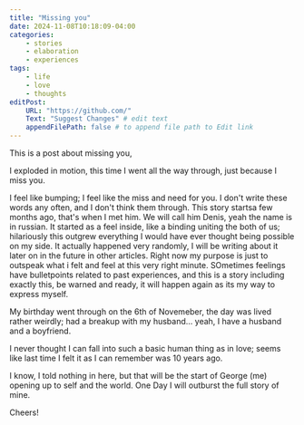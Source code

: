 ```yaml
---
title: "Missing you"
date: 2024-11-08T10:18:09-04:00
categories: 
    - stories
    - elaboration
    - experiences
tags:
    - life
    - love
    - thoughts
editPost:
    URL: "https://github.com/"
    Text: "Suggest Changes" # edit text
    appendFilePath: false # to append file path to Edit link
---
```


This is a post about missing you,

I exploded in motion, this time I went all the way through, just because I miss you.

I feel like bumping; I feel like the miss and need for you. I don't write these words any often, and I don't think them through.
This story startsa few months ago, that's when I met him. We will call him Denis, yeah the name is in russian.
It started as a feel inside, like a binding uniting the both of us; hilariously this outgrew everything I would have ever thought being possible on my side.
It actually happened very randomly, I will be writing about it later on in the future in other articles. Right now my purpose is just to outspeak what i felt and feel at this very right minute. SOmetimes feelings have bulletpoints related to past experiences, and this is a story including exactly this, be warned and ready, it will happen again as its my way to express myself.

My birthday went through on the 6th of Novemeber, the day was lived rather weirdly; had a breakup with my husband...
yeah, I have a husband and a boyfriend.

I never thought I can fall into such a basic human thing as in love; seems like last time I felt it as I can remember was 10 years ago.

I know, I told nothing in here, but that will be the start of George (me) opening up to self and the world.
One Day I will outburst the full story of mine.

Cheers!